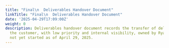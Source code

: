 ```yaml
---
title: "Final\n  Deliverables Handover Document"
linkTitle: "Final\n  Deliverables Handover Document"
date: '2025-04-29T17:09:00Z'
weight: 0
description: Deliverables handover document records the transfer of deliverables to
  the customer, with low priority and internal visibility, owned by Ryan Laird, and
  not yet started as of April 29, 2025.
---
```



